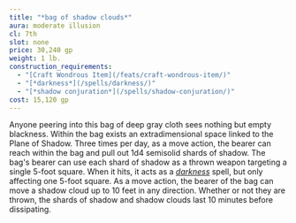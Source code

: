 ```yaml
---
title: "*bag of shadow clouds*"
aura: moderate illusion
cl: 7th
slot: none
price: 30,240 gp
weight: 1 lb.
construction_requirements:
  - "[Craft Wondrous Item](/feats/craft-wondrous-item/)"
  - "[*darkness*](/spells/darkness/)"
  - "[*shadow conjuration*](/spells/shadow-conjuration/)"
cost: 15,120 gp
---
```


Anyone peering into this bag of deep gray cloth sees nothing but empty blackness. Within the bag exists an extradimensional space linked to the Plane of Shadow. Three times per day, as a move action, the bearer can reach within the bag and pull out 1d4 semisolid shards of shadow. The bag's bearer can use each shard of shadow as a thrown weapon targeting a single 5-foot square. When it hits, it acts as a [*darkness*](/spells/darkness/) spell, but only affecting one 5-foot square. As a move action, the bearer of the bag can move a shadow cloud up to 10 feet in any direction. Whether or not they are thrown, the shards of shadow and shadow clouds last 10 minutes before dissipating.
